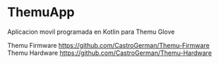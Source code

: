 # ThemuApp

Aplicacion movil programada en Kotlin para Themu Glove

Themu Firmware    https://github.com/CastroGerman/Themu-Firmware
Themu Hardware    https://github.com/CastroGerman/Themu-Hardware
